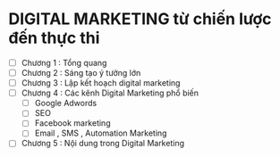 # DIGITAL MARKETING từ chiến lược đến thực thi
- [ ] Chương 1 : Tổng quang
- [ ] Chương 2 : Sáng tạo ý tưởng lớn
- [ ] Chương 3 : Lập kết hoạch digital marketing
- [ ] Chương 4 : Các kênh Digital Marketing phổ biến
    - [ ] Google Adwords
    - [ ] SEO
    - [ ] Facebook marketing
    - [ ] Email , SMS , Automation Marketing
- [ ] Chương 5 : Nội dung trong Digital Marketing
